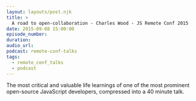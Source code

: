 ```yaml
---
layout: layouts/post.njk
title: >
  A road to open-collaboration - Charles Wood - JS Remote Conf 2015
date: 2015-09-08 15:00:00
episode_number:
duration:
audio_url:
podcast: remote-conf-talks
tags:
  - remote_conf_talks
  - podcast
---
```


The most critical and valuable life learnings of one of the most prominent open-source JavaScript developers, compressed into a 40 minute talk. &nbsp;

